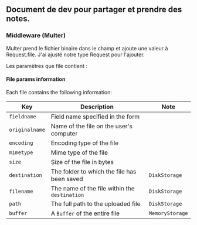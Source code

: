 ## Document de dev pour partager et prendre des notes.

### Middleware (Multer)

Multer prend le fichier binaire dans le champ et ajoute une valeur à Request.file.
J'ai ajusté notre type Request pour l'ajouter.

Les paramètres que file contient :

#### File params information

Each file contains the following information:

| Key            | Description | Note|
|----------------| --- | --- |
 | `fieldname`    | Field name specified in the form |
 | `originalname` | Name of the file on the user's computer |
 | `encoding`     | Encoding type of the file |
 | `mimetype`     | Mime type of the file |
 | `size`         | Size of the file in bytes |
 | `destination`  | The folder to which the file has been saved | `DiskStorage` |
 | `filename`     | The name of the file within the `destination` | `DiskStorage` |
 | `path`         | The full path to the uploaded file | `DiskStorage` |
 | `buffer`       | A `Buffer` of the entire file | `MemoryStorage` |
